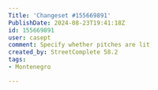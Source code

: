 ```yaml
---
Title: 'Changeset #155669891'
PublishDate: 2024-08-23T19:41:18Z
id: 155669891
user: casept
comment: Specify whether pitches are lit
created_by: StreetComplete 58.2
tags:
- Montenegro

---
```

